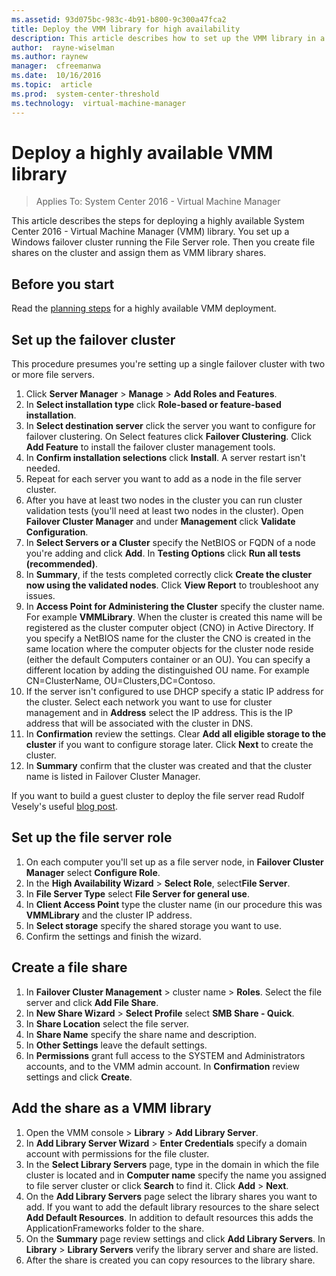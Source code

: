 ```yaml
---
ms.assetid: 93d075bc-983c-4b91-b800-9c300a47fca2
title: Deploy the VMM library for high availability
description: This article describes how to set up the VMM library in a highly available deployment
author:  rayne-wiselman
ms.author: raynew
manager:  cfreemanwa
ms.date:  10/16/2016
ms.topic:  article
ms.prod:  system-center-threshold
ms.technology:  virtual-machine-manager
---
```


# Deploy a highly available VMM library

>Applies To: System Center 2016 - Virtual Machine Manager

This article describes the steps for deploying a highly available System Center 2016 - Virtual Machine Manager (VMM) library. You set up a Windows failover cluster running the File Server role. Then you create file shares on the cluster and assign them as VMM library shares.


## Before you start

Read the [planning steps](../plan-ha-install.md) for a highly available VMM deployment.



## Set up the failover cluster

This procedure presumes you're setting up a single failover cluster with two or more file servers.

1. Click **Server Manager** > **Manage** > **Add Roles and Features**.
2. In **Select installation type** click **Role-based or feature-based installation**.
3. In **Select destination server** click the server you want to configure for failover clustering. On Select features click **Failover Clustering**. Click **Add Feature** to install the failover cluster management tools.
4. In **Confirm installation selections** click **Install**. A server restart isn't needed.
5. Repeat for each server you want to add as a node in the file server cluster.
6. After you have at least two nodes in the cluster you can run cluster validation tests (you'll need at least two nodes in the cluster). Open **Failover Cluster Manager** and under **Management** click **Validate Configuration**.
7. In **Select Servers or a Cluster** specify the NetBIOS or FQDN of a node you're adding and click **Add**. In **Testing Options** click **Run all tests (recommended)**.
8. In **Summary**, if the tests completed correctly click **Create the cluster now using the validated nodes**. Click **View Report** to troubleshoot any issues.
9. In **Access Point for Administering the Cluster** specify the cluster name. For example **VMMLibrary**. When the cluster is created this name will be registered as the cluster computer object (CNO) in Active Directory. If you specify a NetBIOS name for the cluster the CNO is created in the same location where the computer objects for the cluster node reside (either the default Computers container or an OU). You can specify a different location by adding the distinguished OU name. For example CN=ClusterName, OU=Clusters,DC=Contoso.
10. If the server isn't configured to use DHCP specify a static IP address for the cluster. Select each network you want to use for cluster management and in **Address** select the IP address. This is the IP address that will be associated with the cluster in DNS.
11. In **Confirmation** review the settings. Clear **Add all eligible storage to the cluster** if you want to configure storage later. Click **Next** to create the cluster.
12. In **Summary** confirm that the cluster was created and that the cluster name is listed in Failover Cluster Manager.

If you want to build a guest cluster to deploy the file server read Rudolf Vesely's useful [blog post](https://techstronghold.com/blogs/virtualization/building-guest-virtual-file-server-failover-cluster-on-hyper-v-host-with-windows-server-2012-r2).

## Set up the file server role

1. On each computer you'll set up as a file server node, in **Failover Cluster Manager** select **Configure Role**.
2. In the **High Availability Wizard** > **Select Role**, select**File Server**.
3. In **File Server Type** select **File Server for general use**.
4.  In **Client Access Point** type the cluster name (in our procedure this was **VMMLibrary** and the cluster IP address.
5.  In **Select storage** specify the shared storage you want to use.
6.  Confirm the settings and finish the wizard.

## Create a file share

1. In **Failover Cluster Management** > cluster name > **Roles**. Select the file server and click **Add File Share**.
2. In **New Share Wizard** > **Select Profile** select **SMB Share - Quick**.
3. In **Share Location** select the file server.
4. In **Share Name** specify the share name and description.
5. In **Other Settings** leave the default settings.
6. In **Permissions** grant full access to the SYSTEM and Administrators accounts, and to the VMM admin account. In **Confirmation** review settings and click **Create**.

## Add the share as a VMM library

1. Open the VMM console > **Library** > **Add Library Server**.
2. In **Add Library Server Wizard** > **Enter Credentials** specify a domain account with permissions for the file cluster.
3. In the **Select Library Servers** page, type in the domain in which the file cluster is located and in **Computer name** specify the name you assigned to file server cluster or click **Search** to find it. Click **Add** > **Next**.
4. On the **Add Library Servers** page select the library shares you want to add. If you want to add the default library resources to the share select **Add Default Resources**. In addition to default resources this adds the ApplicationFrameworks folder to the share.
5. On the **Summary** page review settings and click **Add Library Servers**. In **Library** > **Library Servers** verify the library server and share are listed.
6. After the share is created you can copy resources to the library share.
